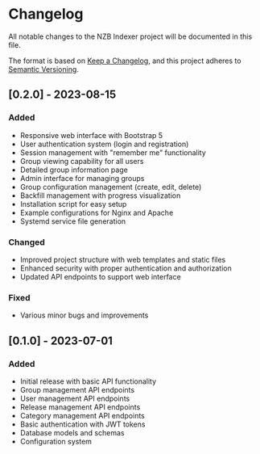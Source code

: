 # Changelog

All notable changes to the NZB Indexer project will be documented in this file.

The format is based on [Keep a Changelog](https://keepachangelog.com/en/1.0.0/),
and this project adheres to [Semantic Versioning](https://semver.org/spec/v2.0.0.html).

## [0.2.0] - 2023-08-15

### Added
- Responsive web interface with Bootstrap 5
- User authentication system (login and registration)
- Session management with "remember me" functionality
- Group viewing capability for all users
- Detailed group information page
- Admin interface for managing groups
- Group configuration management (create, edit, delete)
- Backfill management with progress visualization
- Installation script for easy setup
- Example configurations for Nginx and Apache
- Systemd service file generation

### Changed
- Improved project structure with web templates and static files
- Enhanced security with proper authentication and authorization
- Updated API endpoints to support web interface

### Fixed
- Various minor bugs and improvements

## [0.1.0] - 2023-07-01

### Added
- Initial release with basic API functionality
- Group management API endpoints
- User management API endpoints
- Release management API endpoints
- Category management API endpoints
- Basic authentication with JWT tokens
- Database models and schemas
- Configuration system
